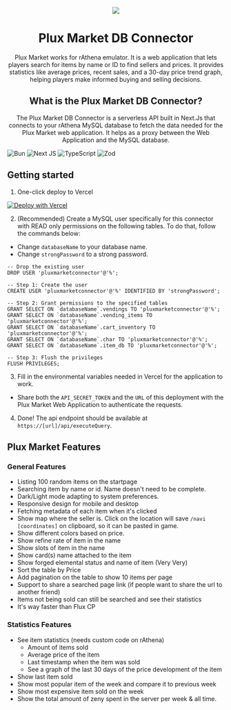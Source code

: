 <div align="center"><a name="readme-top"></a>

[![][image-banner]][website-link]

# Plux Market DB Connector

Plux Market works for rAthena emulator. It is a web application that lets players search for items by name or ID to find sellers and prices. It provides statistics like average prices, recent sales, and a 30-day price trend graph, helping players make informed buying and selling decisions.

## What is the Plux Market DB Connector?

The Plux Market DB Connector is a serverless API built in Next.Js that connects to your rAthena MySQL database to fetch the data needed for the Plux Market web application. It helps as a proxy between the Web Application and the MySQL database.

</div>

![Bun](https://img.shields.io/badge/Bun-%23000000.svg?style=for-the-badge&logo=bun&logoColor=white)
![Next JS](https://img.shields.io/badge/Next-black?style=for-the-badge&logo=next.js&logoColor=white)
![TypeScript](https://img.shields.io/badge/typescript-%23007ACC.svg?style=for-the-badge&logo=typescript&logoColor=white)
![Zod](https://img.shields.io/badge/zod-%233068b7.svg?style=for-the-badge&logo=zod&logoColor=white)

## Getting started

1. One-click deploy to Vercel

[![Deploy with Vercel](https://vercel.com/button)](https://vercel.com/new/clone?repository-url=https%3A%2F%2Fgithub.com%2Fx0NaN0x%2Fplux-market-db-connector&env=MYSQL_HOST,MYSQL_PORT,MYSQL_DATABASE,MYSQL_USER,MYSQL_PASSWORD,API_SECRET_TOKEN)

2. (Recommended) Create a MySQL user specifically for this connector with READ only permissions on the following tables. To do that, follow the commands below:

- Change `databaseName` to your database name.
- Change `strongPassword` to a strong password.

```
-- Drop the existing user
DROP USER 'pluxmarketconnector'@'%';

-- Step 1: Create the user
CREATE USER 'pluxmarketconnector'@'%' IDENTIFIED BY 'strongPassword';

-- Step 2: Grant permissions to the specified tables
GRANT SELECT ON `databaseName`.vendings TO 'pluxmarketconnector'@'%';
GRANT SELECT ON `databaseName`.vending_items TO 'pluxmarketconnector'@'%';
GRANT SELECT ON `databaseName`.cart_inventory TO 'pluxmarketconnector'@'%';
GRANT SELECT ON `databaseName`.char TO 'pluxmarketconnector'@'%';
GRANT SELECT ON `databaseName`.item_db TO 'pluxmarketconnector'@'%';

-- Step 3: Flush the privileges
FLUSH PRIVILEGES;

```

3. Fill in the environmental variables needed in Vercel for the application to work.

- Share both the `API_SECRET_TOKEN` and the `URL` of this deployment with the Plux Market Web Application to authenticate the requests.

4. Done! The api endpoint should be available at `https://[url]/api/executeQuery`.

## Plux Market Features

### General Features

- Listing 100 random items on the startpage
- Searching item by name or id. Name doesn't need to be complete.
- Dark/Light mode adapting to system preferences.
- Responsive design for mobile and desktop
- Fetching metadata of each item when it's clicked
- Show map where the seller is. Click on the location will save `/navi [coordinates]` on clipboard, so it can be pasted in game.
- Show different colors based on price.
- Show refine rate of item in the name
- Show slots of item in the name
- Show card(s) name attached to the item
- Show forged elemental status and name of item (Very Very)
- Sort the table by Price
- Add pagination on the table to show 10 items per page
- Support to share a searched page link (if people want to share the url to another friend)
- Items not being sold can still be searched and see their statistics
- It's way faster than Flux CP

### Statistics Features

- See item statistics (needs custom code on rAthena)
  - Amount of items sold
  - Average price of the item
  - Last timestamp when the item was sold
  - See a graph of the last 30 days of the price development of the item
- Show last item sold
- Show most popular item of the week and compare it to previous week
- Show most expensive item sold on the week
- Show the total amount of zeny spent in the server per week & all time.

<!-- LINK GROUP -->

[website-link]: https://plux.dev
[image-banner]: https://plux.dev/images/db-connector-image.png
